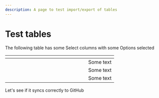 ```yaml
---
description: A page to test import/export of tables
---
```


# Test tables

The following table has some Select columns with some Options selected

<table><thead><tr><th width="231" data-type="select" data-multiple></th><th data-type="select"></th><th></th></tr></thead><tbody><tr><td></td><td></td><td>Some text</td></tr><tr><td></td><td></td><td>Some text</td></tr><tr><td></td><td></td><td>Some text</td></tr></tbody></table>

Let's see if it syncs correctly to GitHub
